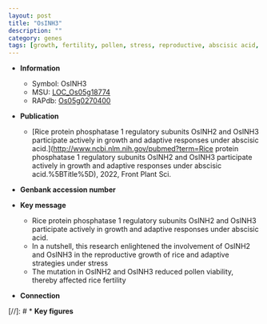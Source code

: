 ```yaml
---
layout: post
title: "OsINH3"
description: ""
category: genes
tags: [growth, fertility, pollen, stress, reproductive, abscisic acid, reproductive growth, phosphatase, ER stress, protein phosphatase]
---
```


* **Information**  
    + Symbol: OsINH3  
    + MSU: [LOC_Os05g18774](http://rice.uga.edu/cgi-bin/ORF_infopage.cgi?orf=LOC_Os05g18774)  
    + RAPdb: [Os05g0270400](https://rapdb.dna.affrc.go.jp/locus/?name=Os05g0270400)  

* **Publication**  
    + [Rice protein phosphatase 1 regulatory subunits OsINH2 and OsINH3 participate actively in growth and adaptive responses under abscisic acid.](http://www.ncbi.nlm.nih.gov/pubmed?term=Rice protein phosphatase 1 regulatory subunits OsINH2 and OsINH3 participate actively in growth and adaptive responses under abscisic acid.%5BTitle%5D), 2022, Front Plant Sci.

* **Genbank accession number**  

* **Key message**  
    + Rice protein phosphatase 1 regulatory subunits OsINH2 and OsINH3 participate actively in growth and adaptive responses under abscisic acid.
    + In a nutshell, this research enlightened the involvement of OsINH2 and OsINH3 in the reproductive growth of rice and adaptive strategies under stress
    + The mutation in OsINH2 and OsINH3 reduced pollen viability, thereby affected rice fertility

* **Connection**  

[//]: # * **Key figures**  


